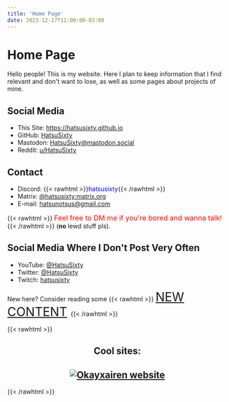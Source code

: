 ```yaml
---
title: 'Home Page'
date: 2023-12-27T12:00:00-03:00
---
```


# Home Page

Hello people! This is my website. Here I plan to keep information that I find relevant and don't want to lose, as well as some pages about projects of mine.

## Social Media

- This Site: <https://hatsusixty.github.io>
- GitHub: [HatsuSixty](https://github.com/HatsuSixty)
- Mastodon: [HatsuSixty@mastodon.social](https://mastodon.social/@HatsuSixty)
- Reddit: [u/HatsuSixty](https://reddit.com/u/HatsuSixty)

## Contact

- Discord: {{< rawhtml >}}<span style="color:blue">hatsusixty</span>{{< /rawhtml >}}
- Matrix: [@hatsusixty:matrix.org](https://matrix.to/#/@hatsusixty:matrix.org)
- E-mail: [hatsunotsus@gmail.com](mailto:hatsunotsus@gmail.com)

{{< rawhtml >}}
<span style="font-size:1.15em;color:red">
  Feel free to DM me if you're bored and wanna talk!
</span>
{{< /rawhtml >}} (**no** lewd stuff pls).

## Social Media Where I Don't Post Very Often

- YouTube: [@HatsuSixty](https://youtube.com/@HatsuSixty)
- Twitter: [@HatsuSixty](https://x.com/HatsuSixty)
- Twitch: [hatsusixty](https://www.twitch.tv/hatsusixty)

New here? Consider reading some
{{< rawhtml >}}
<span style="font-size:2em;color:red">
  <a href='{{< relref "new_content.md" >}}'>NEW CONTENT</a>
</span>
{{< /rawhtml >}}

{{< rawhtml >}}
<div style="text-align:center">
  <h2>Cool sites:<h2>
  <a href="https://okayxairen.neocities.org/">
    <img src="/buttons/okayxairen.gif" alt="Okayxairen website">
  </a>
</div>
{{< /rawhtml >}}
